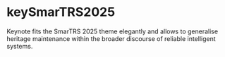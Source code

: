 # keySmarTRS2025
Keynote fits the SmarTRS 2025 theme elegantly and allows to generalise heritage maintenance within the broader discourse of reliable intelligent systems.
